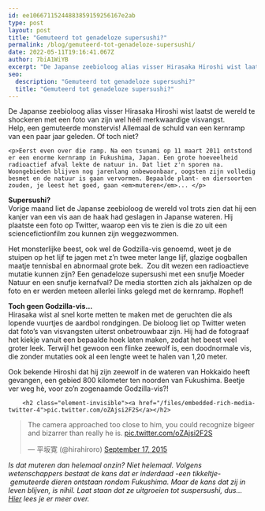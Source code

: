 ```yaml
---
id: ee10667115244883859159256167e2ab
type: post
layout: post
title: "Gemuteerd tot genadeloze supersushi?"
permalink: /blog/gemuteerd-tot-genadeloze-supersushi/
date: 2022-05-11T19:16:41.067Z
author: 7biA1WiYB
excerpt: "De Japanse zeebioloog alias visser Hirasaka Hiroshi wist laatst de wereld te shockeren met een foto van zijn wel héél merkwaardige visvangst. Help, een gemuteerde monstervis! Allemaal de schuld van een kernramp van een paar jaar geleden. Of toch niet?   "
seo:
  description: "Gemuteerd tot genadeloze supersushi?"
  title: "Gemuteerd tot genadeloze supersushi?"
---
```

De Japanse zeebioloog alias visser Hirasaka Hiroshi wist laatst de wereld te shockeren met een foto van zijn wel héél merkwaardige visvangst. Help, een gemuteerde monstervis! Allemaal de schuld van een kernramp van een paar jaar geleden. Of toch niet?   

    <p>Eerst even over die ramp. Na een tsunami op 11 maart 2011 ontstond er een enorme kernramp in Fukushima, Japan. Een grote hoeveelheid radioactief afval lekte de natuur in. Dat liet z'n sporen na. Woongebieden blijven nog jarenlang onbewoonbaar, oogsten zijn volledig besmet en de natuur is gaan vervormen. Bepaalde plant- en diersoorten zouden, je leest het goed, gaan <em>muteren</em>... </p>
<p><strong>Supersushi?</strong><br>Vorige maand liet de Japanse zeebioloog de wereld vol trots zien dat hij een kanjer van een vis aan de haak had geslagen in Japanse wateren. Hij plaatste een foto op Twitter, waarop een vis te zien is die zo uit een sciencefictionfilm zou kunnen zijn weggezwommen. </p>
<p>Het monsterlijke beest, ook wel de Godzilla-vis genoemd, weet je de stuipen op het lijf te jagen met z’n twee meter lange lijf, glazige oogballen maatje tennisbal en abnormaal grote bek.  Zou dit wezen een radioactieve mutatie kunnen zijn? Een genadeloze supersushi met een snufje Moeder Natuur en een snufje kernafval? De media stortten zich als jakhalzen op de foto en er werden meteen allerlei links gelegd met de kernramp. #ophef!</p>
<p><strong>Toch geen Godzilla-vis…</strong><br>Hirasaka wist al snel korte metten te maken met de geruchten die als lopende vuurtjes de aardbol rondgingen. De bioloog liet op Twitter weten dat foto’s van visvangsten uiterst onbetrouwbaar zijn. Hij had de fotograaf het kiekje vanuit een bepaalde hoek laten maken, zodat het beest veel groter leek. Terwijl het gewoon een flinke zeewolf is, een doodnormale vis, die zonder mutaties ook al een lengte weet te halen van 1,20 meter. </p>
<p>Ook bekende Hiroshi dat hij zijn zeewolf in de wateren van Hokkaido heeft gevangen, een gebied 800 kilometer ten noorden van Fukushima. Beetje ver weg hè, voor zo’n zogenaamde Godzilla-vis?!</p>
<p><div class="media media-element-container media-default"><div id="file-11843" class="file file-document file-text-oembed">

        <h2 class="element-invisible"><a href="/files/embedded-rich-media-twitter-4">pic.twitter.com/oZAjsi2F2S</a></h2>
    
  
  <div class="content">
    
<blockquote class="twitter-tweet" data-width="550"><p lang="en" dir="ltr">The camera approached too close to him, you could recognize bigeer and bizarrer than really he is. <a href="http://t.co/oZAjsi2F2S">pic.twitter.com/oZAjsi2F2S</a></p>&mdash; 平坂寛 (@hirahiroro) <a href="https://twitter.com/hirahiroro/status/644447532848803840?ref_src=twsrc%5Etfw">September 17, 2015</a></blockquote>
<script async="" src="https://platform.twitter.com/widgets.js" charset="utf-8"></script>
  </div>

  
</div>
</div>
<p><em>Is dat muteren dan helemaal onzin? Niet helemaal. Volgens wetenschappers bestaat de kans dat er inderdaad -een tikkeltje- gemuteerde dieren ontstaan rondom Fukushima. Maar de kans dat zij in leven blijven, is nihil. Laat staan dat ze uitgroeien tot suspersushi, dus... <a href="http://www.volkskrant.nl/wetenschap/heeft-kernramp-fukushima-gemuteerde-monstervis-gecreeerd~a4149712/">Hier</a> lees je er meer over.</em></p>  
